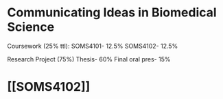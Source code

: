 # Communicating Ideas in Biomedical Science

Coursework (25% ttl):
SOMS4101- 12.5%
SOMS4102- 12.5%

Research Project (75%)
Thesis- 60%
Final oral pres- 15%

# [[SOMS4102]]
